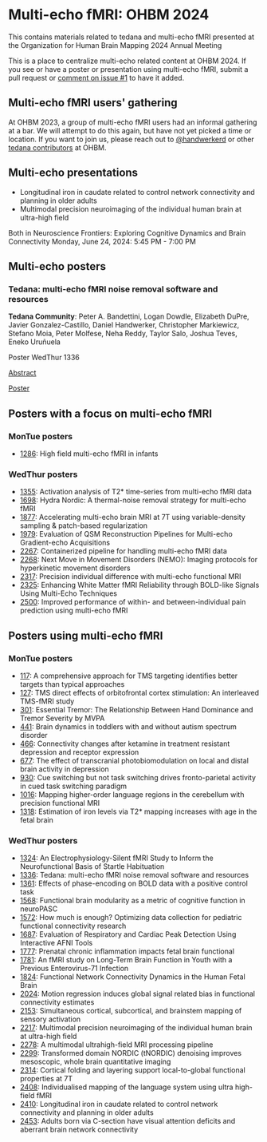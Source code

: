 # Multi-echo fMRI: OHBM 2024

This contains materials related to tedana and multi-echo fMRI presented at the Organization for Human Brain Mapping 2024 Annual Meeting

This is a place to centralize multi-echo related content at OHBM 2024. If you see or have a poster or presentation using multi-echo fMRI, submit a pull request or [comment on issue #1](https://github.com/ME-ICA/ohbm-2024-multiecho/issues/1) to have it added.

## Multi-echo fMRI users' gathering

At OHBM 2023, a group of multi-echo fMRI users had an informal gathering at a bar. We will attempt to do this again, but have not yet picked a time or location. If you want to join us, please reach out to [@handwerkerd](https://github.com/handwerkerd) or other [tedana contributors](https://github.com/ME-ICA/tedana/?tab=readme-ov-file#contributors) at OHBM.

## Multi-echo presentations
- Longitudinal iron in caudate related to control network connectivity and planning in older adults
- Multimodal precision neuroimaging of the individual human brain at ultra-high field

Both in Neuroscience Frontiers: Exploring Cognitive Dynamics and Brain Connectivity
Monday, June 24, 2024: 5:45 PM - 7:00 PM

## Multi-echo posters

### Tedana: multi-echo fMRI noise removal software and resources

**Tedana Community**: Peter A. Bandettini, Logan Dowdle, Elizabeth DuPre, Javier Gonzalez-Castillo, Daniel Handwerker, Christopher Markiewicz, Stefano Moia, Peter Molfese, Neha Reddy, Taylor Salo, Joshua Teves, Eneko Uruñuela

Poster WedThur 1336

[Abstract](https://ww6.aievolution.com/hbm2401/index.cfm?do=abs.viewAbstract&style=1&abstractID=2323)

[Poster](./tedana_poster_OHBM2024.pdf)

## Posters with a focus on multi-echo fMRI
### MonTue posters
- [1286](https://ww6.aievolution.com/hbm2401/index.cfm?do=abs.viewAbstract&style=1&abstractID=1778): High field multi-echo fMRI in infants

### WedThur posters
- [1355](https://ww6.aievolution.com/hbm2401/index.cfm?do=abs.viewAbstract&style=1&abstractID=3509): Activation analysis of T2* time-series from multi-echo fMRI data
- [1698](https://ww6.aievolution.com/hbm2401/index.cfm?do=abs.viewAbstract&style=1&abstractID=4350): Hydra Nordic: A thermal-noise removal strategy for multi-echo fMRI
- [1877](https://ww6.aievolution.com/hbm2401/index.cfm?do=abs.viewAbstract&style=1&abstractID=2230): Accelerating multi-echo brain MRI at 7T using variable-density sampling & patch-based regularization
- [1979](https://ww6.aievolution.com/hbm2401/index.cfm?do=abs.viewAbstract&style=1&abstractID=1435): Evaluation of QSM Reconstruction Pipelines for Multi-echo Gradient-echo Acquisitions
- [2267](https://ww6.aievolution.com/hbm2401/index.cfm?do=abs.viewAbstract&style=1&abstractID=2750): Containerized pipeline for handling multi-echo fMRI data
- [2268](https://ww6.aievolution.com/hbm2401/index.cfm?do=abs.viewAbstract&style=1&abstractID=3086): Next Move in Movement Disorders (NEMO): Imaging protocols for hyperkinetic movement disorders
- [2317](https://ww6.aievolution.com/hbm2401/index.cfm?do=abs.viewAbstract&style=1&abstractID=1924): Precision individual difference with multi-echo functional MRI
- [2325](https://ww6.aievolution.com/hbm2401/index.cfm?do=abs.viewAbstract&style=1&abstractID=2366): Enhancing White Matter fMRI Reliability through BOLD-like Signals Using Multi-Echo Techniques
- [2500](https://ww6.aievolution.com/hbm2401/index.cfm?do=abs.viewAbstract&style=1&abstractID=1249): Improved performance of within- and between-individual pain prediction using multi-echo fMRI

## Posters using multi-echo fMRI
### MonTue posters
- [117](https://ww6.aievolution.com/hbm2401/index.cfm?do=abs.viewAbstract&style=1&abstractID=2651): A comprehensive approach for TMS targeting identifies better targets than typical approaches
- [127](https://ww6.aievolution.com/hbm2401/index.cfm?do=abs.viewAbstract&style=1&abstractID=3921): TMS direct effects of orbitofrontal cortex stimulation: An interleaved TMS-fMRI study
- [301](https://ww6.aievolution.com/hbm2401/index.cfm?do=abs.viewAbstract&style=1&abstractID=3964): Essential Tremor: The Relationship Between Hand Dominance and Tremor Severity by MVPA
- [441](https://ww6.aievolution.com/hbm2401/index.cfm?do=abs.viewAbstract&style=1&abstractID=4064): Brain dynamics in toddlers with and without autism spectrum disorder
- [466](https://ww6.aievolution.com/hbm2401/index.cfm?do=abs.viewAbstract&style=1&abstractID=1292): Connectivity changes after ketamine in treatment resistant depression and receptor expression
- [677](https://ww6.aievolution.com/hbm2401/index.cfm?do=abs.viewAbstract&style=1&abstractID=4112): The effect of transcranial photobiomodulation on local and distal brain activity in depression
- [930](https://ww6.aievolution.com/hbm2401/index.cfm?do=abs.viewAbstract&style=1&abstractID=3245): Cue switching but not task switching drives fronto-parietal activity in cued task switching paradigm
- [1016](https://ww6.aievolution.com/hbm2401/index.cfm?do=abs.viewAbstract&style=1&abstractID=3840): Mapping higher-order language regions in the cerebellum with precision functional MRI
- [1318](https://ww6.aievolution.com/hbm2401/index.cfm?do=abs.viewAbstract&style=1&abstractID=4022): Estimation of iron levels via T2* mapping increases with age in the fetal brain

### WedThur posters
- [1324](https://ww6.aievolution.com/hbm2401/index.cfm?do=abs.viewAbstract&style=1&abstractID=1096): An Electrophysiology-Silent fMRI Study to Inform the Neurofunctional Basis of Startle Habituation
- [1336](https://ww6.aievolution.com/hbm2401/index.cfm?do=abs.viewAbstract&style=1&abstractID=2323): Tedana: multi-echo fMRI noise removal software and resources
- [1361](https://ww6.aievolution.com/hbm2401/index.cfm?do=abs.viewAbstract&style=1&abstractID=4116): Effects of phase-encoding on BOLD data with a positive control task
- [1568](https://ww6.aievolution.com/hbm2401/index.cfm?do=abs.viewAbstract&style=1&abstractID=3837): Functional brain modularity as a metric of cognitive function in neuroPASC
- [1572](https://ww6.aievolution.com/hbm2401/index.cfm?do=abs.viewAbstract&style=1&abstractID=3932): How much is enough? Optimizing data collection for pediatric functional connectivity research
- [1687](https://ww6.aievolution.com/hbm2401/index.cfm?do=abs.viewAbstract&style=1&abstractID=2670): Evaluation of Respiratory and Cardiac Peak Detection Using Interactive AFNI Tools
- [1777](https://ww6.aievolution.com/hbm2401/index.cfm?do=abs.viewAbstract&style=1&abstractID=3089): Prenatal chronic inflammation impacts fetal brain functional
- [1781](https://ww6.aievolution.com/hbm2401/index.cfm?do=abs.viewAbstract&style=1&abstractID=3164): An fMRI study on Long-Term Brain Function in Youth with a Previous Enterovirus-71 Infection
- [1824](https://ww6.aievolution.com/hbm2401/index.cfm?do=abs.viewAbstract&style=1&abstractID=4062): Functional Network Connectivity Dynamics in the Human Fetal Brain
- [2024](https://ww6.aievolution.com/hbm2401/index.cfm?do=abs.viewAbstract&style=1&abstractID=2338): Motion regression induces global signal related bias in functional connectivity estimates
- [2153](https://ww6.aievolution.com/hbm2401/index.cfm?do=abs.viewAbstract&style=1&abstractID=1361): Simultaneous cortical, subcortical, and brainstem mapping of sensory activation
- [2217](https://ww6.aievolution.com/hbm2401/index.cfm?do=abs.viewAbstract&style=1&abstractID=1293): Multimodal precision neuroimaging of the individual human brain at ultra-high field
- [2278](https://ww6.aievolution.com/hbm2401/index.cfm?do=abs.viewAbstract&style=1&abstractID=4346): A multimodal ultrahigh-field MRI processing pipeline
- [2299](https://ww6.aievolution.com/hbm2401/index.cfm?do=abs.viewAbstract&style=1&abstractID=2547): Transformed domain NORDIC (tNORDIC) denoising improves mesoscopic, whole brain quantitative imaging
- [2314](https://ww6.aievolution.com/hbm2401/index.cfm?do=abs.viewAbstract&style=1&abstractID=1011): Cortical folding and layering support local-to-global functional properties at 7T
- [2408](https://ww6.aievolution.com/hbm2401/index.cfm?do=abs.viewAbstract&style=1&abstractID=2864): Individualised mapping of the language system using ultra high-field fMRI
- [2410](https://ww6.aievolution.com/hbm2401/index.cfm?do=abs.viewAbstract&style=1&abstractID=3235): Longitudinal iron in caudate related to control network connectivity and planning in older adults
- [2453](https://ww6.aievolution.com/hbm2401/index.cfm?do=abs.viewAbstract&style=1&abstractID=3376): Adults born via C-section have visual attention deficits and aberrant brain network connectivity
